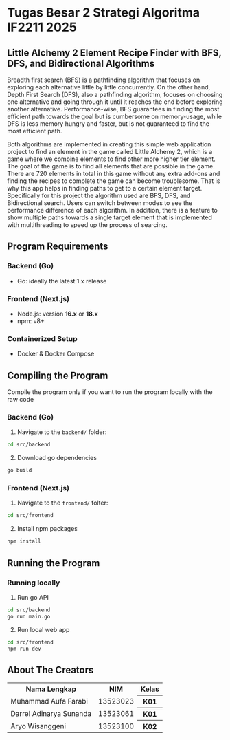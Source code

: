# Tugas Besar 2 Strategi Algoritma IF2211 2025

## Little Alchemy 2 Element Recipe Finder with BFS, DFS, and Bidirectional Algorithms
Breadth first search (BFS) is a pathfinding algorithm that focuses on exploring each alternative little by little concurrently. On the other hand, Depth First Search (DFS), also a pathfinding algorithm, focuses on choosing one alternative and going through it until it reaches the end before exploring another alternative. Performance-wise, BFS guarantees in finding the most efficient path towards the goal but is cumbersome on memory-usage, while DFS is less memory hungry and faster, but is not guaranteed to find the most efficient path.  

Both algorithms are implemented in creating this simple web application project to find an element in the game called Little Alchemy 2, which is a game where we combine elements to find other more higher tier element. The goal of the game is to find all elements that are possible in the game. There are 720 elements in total in this game without any extra add-ons and finding the recipes to complete the game can become troublesome. That is why this app helps in finding paths to get to a certain element target. Specifically for this project the algorithm used are BFS, DFS, and Bidirectional search. Users can switch between modes to see the performance difference of each algorithm. In addition, there is a feature to show multiple paths towards a single target element that is implemented with multithreading to speed up the process of searcing.

## Program Requirements
### Backend (Go)
  - Go: ideally the latest 1.x release  

### Frontend (Next.js)
- Node.js: version **16.x** or **18.x**  
- npm: v8+

### Containerized Setup
- Docker & Docker Compose  

## Compiling the Program
Compile the program only if you want to run the program locally with the raw code
### Backend (Go)  
1. Navigate to the `backend/` folder:
```bash
cd src/backend
```
2. Download go dependencies
```bash
go build
```
### Frontend (Next.js)
1. Navigate to the `frontend/` folter:
```bash
cd src/frontend
```
2. Install npm packages
```bash
npm install
```

## Running the Program
### Running locally
1. Run go API  
```bash
cd src/backend
go run main.go
```
2. Run local web app
```bash
cd src/frontend
npm run dev
```
## About The Creators
<table>
  <tr>
    <th>Nama Lengkap</th>
    <th>NIM</th>
    <th>Kelas</th>
  </tr>
  <tr>
    <td>Muhammad Aufa Farabi</td>
    <td>13523023</td>
    <th>K01</th>
  </tr>
  <tr>
    <td>Darrel Adinarya Sunanda</td>
    <td>13523061</td>
    <th>K01</th>
  </tr>
  <tr>
    <td>Aryo Wisanggeni</td>
    <td>13523100</td>
    <th>K02</th>
  </tr>
</table>